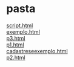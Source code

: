 # pasta 
<a href='https://gabrielryanft.github.io/learning/cursoemvideo/htmlecss/html/iframes/pasta/script.html' target='_blank' rel='next'>script.html</a><br/>
<a href='https://gabrielryanft.github.io/learning/cursoemvideo/htmlecss/html/iframes/pasta/exemplo.html' target='_blank' rel='next'>exemplo.html</a><br/>
<a href='https://gabrielryanft.github.io/learning/cursoemvideo/htmlecss/html/iframes/pasta/p3.html' target='_blank' rel='next'>p3.html</a><br/>
<a href='https://gabrielryanft.github.io/learning/cursoemvideo/htmlecss/html/iframes/pasta/p1.html' target='_blank' rel='next'>p1.html</a><br/>
<a href='https://gabrielryanft.github.io/learning/cursoemvideo/htmlecss/html/iframes/pasta/cadastreseexemplo.html' target='_blank' rel='next'>cadastreseexemplo.html</a><br/>
<a href='https://gabrielryanft.github.io/learning/cursoemvideo/htmlecss/html/iframes/pasta/p2.html' target='_blank' rel='next'>p2.html</a><br/>
